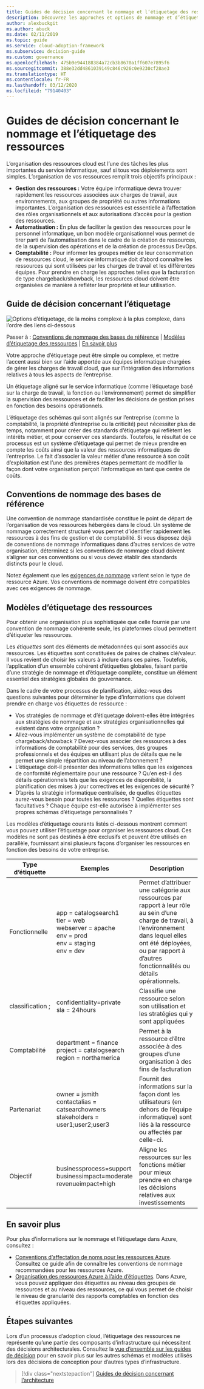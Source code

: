 ```yaml
---
title: Guides de décision concernant le nommage et l’étiquetage des ressources
description: Découvrez les approches et options de nommage et d’étiquetage lors de l’organisation de ressources cloud dans le cadre du Cloud Adoption Framework pour Azure.
author: alexbuckgit
ms.author: abuck
ms.date: 02/11/2019
ms.topic: guide
ms.service: cloud-adoption-framework
ms.subservice: decision-guide
ms.custom: governance
ms.openlocfilehash: 475b9e944188384a72cb3b8670a1ff607e7895f6
ms.sourcegitcommit: 388e32dd4861039149c846c926c0e9230cf28ae3
ms.translationtype: HT
ms.contentlocale: fr-FR
ms.lasthandoff: 03/12/2020
ms.locfileid: "79140403"
---
```

<!-- cSpell:ignore catalogsearch northamerica jsmith contactalias catsearchowners businessprocess businessimpact revenueimpact -->

# <a name="resource-naming-and-tagging-decision-guide"></a>Guides de décision concernant le nommage et l’étiquetage des ressources

L’organisation des ressources cloud est l’une des tâches les plus importantes du service informatique, sauf si tous vos déploiements sont simples. L’organisation de vos ressources remplit trois objectifs principaux :

- **Gestion des ressources :** Votre équipe informatique devra trouver rapidement les ressources associées aux charges de travail, aux environnements, aux groupes de propriété ou autres informations importantes. L’organisation des ressources est essentielle à l’affectation des rôles organisationnels et aux autorisations d’accès pour la gestion des ressources.
- **Automatisation :** En plus de faciliter la gestion des ressources pour le personnel informatique, un bon modèle organisationnel vous permet de tirer parti de l’automatisation dans le cadre de la création de ressources, de la supervision des opérations et de la création de processus DevOps.
- **Comptabilité :** Pour informer les groupes métier de leur consommation de ressources cloud, le service informatique doit d’abord connaître les ressources qui sont utilisées par les charges de travail et les différentes équipes. Pour prendre en charge les approches telles que la facturation de type chargeback/showback, les ressources cloud doivent être organisées de manière à refléter leur propriété et leur utilisation.

## <a name="tagging-decision-guide"></a>Guide de décision concernant l’étiquetage

![Options d’étiquetage, de la moins complexe à la plus complexe, dans l’ordre des liens ci-dessous](../../_images/decision-guides/decision-guide-resource-tagging.png)

Passer à : [Conventions de nommage des bases de référence](#baseline-naming-conventions) | [Modèles d’étiquetage des ressources](#resource-tagging-patterns) | [En savoir plus](#learn-more)

Votre approche d’étiquetage peut être simple ou complexe, et mettre l’accent aussi bien sur l’aide apportée aux équipes informatique chargées de gérer les charges de travail cloud, que sur l’intégration des informations relatives à tous les aspects de l’entreprise.

Un étiquetage aligné sur le service informatique (comme l’étiquetage basé sur la charge de travail, la fonction ou l’environnement) permet de simplifier la supervision des ressources et de faciliter les décisions de gestion prises en fonction des besoins opérationnels.

L’étiquetage des schémas qui sont alignés sur l’entreprise (comme la comptabilité, la propriété d’entreprise ou la criticité) peut nécessiter plus de temps, notamment pour créer des standards d’étiquetage qui reflètent les intérêts métier, et pour conserver ces standards. Toutefois, le résultat de ce processus est un système d’étiquetage qui permet de mieux prendre en compte les coûts ainsi que la valeur des ressources informatiques de l’entreprise. Le fait d’associer la valeur métier d’une ressource à son coût d’exploitation est l’une des premières étapes permettant de modifier la façon dont votre organisation perçoit l’informatique en tant que centre de coûts.

## <a name="baseline-naming-conventions"></a>Conventions de nommage des bases de référence

Une convention de nommage standardisée constitue le point de départ de l’organisation de vos ressources hébergées dans le cloud. Un système de nommage correctement structuré vous permet d’identifier rapidement les ressources à des fins de gestion et de comptabilité. Si vous disposez déjà de conventions de nommage informatiques dans d’autres services de votre organisation, déterminez si les conventions de nommage cloud doivent s’aligner sur ces conventions ou si vous devez établir des standards distincts pour le cloud.

Notez également que les [exigences de nommage](../../ready/azure-best-practices/naming-and-tagging.md) varient selon le type de ressource Azure. Vos conventions de nommage doivent être compatibles avec ces exigences de nommage.

## <a name="resource-tagging-patterns"></a>Modèles d’étiquetage des ressources

Pour obtenir une organisation plus sophistiquée que celle fournie par une convention de nommage cohérente seule, les plateformes cloud permettent d’étiqueter les ressources.

Les *étiquettes* sont des éléments de métadonnées qui sont associés aux ressources. Les étiquettes sont constituées de paires de chaînes clé/valeur. Il vous revient de choisir les valeurs à inclure dans ces paires. Toutefois, l’application d’un ensemble cohérent d’étiquettes globales, faisant partie d’une stratégie de nommage et d’étiquetage complète, constitue un élément essentiel des stratégies globales de gouvernance.

Dans le cadre de votre processus de planification, aidez-vous des questions suivantes pour déterminer le type d’informations que doivent prendre en charge vos étiquettes de ressource :

- Vos stratégies de nommage et d’étiquetage doivent-elles être intégrées aux stratégies de nommage et aux stratégies organisationnelles qui existent dans votre organisation ?
- Allez-vous implémenter un système de comptabilité de type chargeback/showback ? Devez-vous associer des ressources à des informations de comptabilité pour des services, des groupes professionnels et des équipes en utilisant plus de détails que ne le permet une simple répartition au niveau de l’abonnement ?
- L’étiquetage doit-il présenter des informations telles que les exigences de conformité réglementaire pour une ressource ? Qu’en est-il des détails opérationnels tels que les exigences de disponibilité, la planification des mises à jour correctives et les exigences de sécurité ?
- D’après la stratégie informatique centralisée, de quelles étiquettes aurez-vous besoin pour toutes les ressources ? Quelles étiquettes sont facultatives ? Chaque équipe est-elle autorisée à implémenter ses propres schémas d’étiquetage personnalisés ?

Les modèles d’étiquetage courants listés ci-dessous montrent comment vous pouvez utiliser l’étiquetage pour organiser les ressources cloud. Ces modèles ne sont pas destinés à être exclusifs et peuvent être utilisés en parallèle, fournissant ainsi plusieurs façons d’organiser les ressources en fonction des besoins de votre entreprise.

<!-- markdownlint-disable MD033 -->

| Type d’étiquette | Exemples | Description |
|-----|-----|-----|
| Fonctionnelle            | app = catalogsearch1 <br/>tier = web <br/>webserver = apache<br/>env = prod <br/>env = staging <br/>env = dev                 | Permet d’attribuer une catégorie aux ressources par rapport à leur rôle au sein d’une charge de travail, à l’environnement dans lequel elles ont été déployées, ou par rapport à d’autres fonctionnalités ou détails opérationnels.                                 |
| classification ;        | confidentiality=private<br/>sla = 24hours                                 | Classifie une ressource selon son utilisation et les stratégies qui y sont appliquées                               |
| Comptabilité            | department = finance <br/>project = catalogsearch <br/>region = northamerica | Permet à la ressource d’être associée à des groupes d’une organisation à des fins de facturation |
| Partenariat           | owner = jsmith <br/>contactalias = catsearchowners<br/>stakeholders = user1;user2;user3<br/>                       | Fournit des informations sur la façon dont les utilisateurs (en dehors de l’équipe informatique) sont liés à la ressource ou affectés par celle-ci.                      |
| Objectif               | businessprocess=support<br/>businessimpact=moderate<br/>revenueimpact=high   | Aligne les ressources sur les fonctions métier pour mieux prendre en charge les décisions relatives aux investissements  |

<!-- markdownlint-enable MD033 -->

## <a name="learn-more"></a>En savoir plus

Pour plus d’informations sur le nommage et l’étiquetage dans Azure, consultez :

- [Conventions d’affectation de noms pour les ressources Azure](https://docs.microsoft.com/azure/architecture/best-practices/resource-naming). Consultez ce guide afin de connaître les conventions de nommage recommandées pour les ressources Azure.
- [Organisation des ressources Azure à l’aide d’étiquettes](https://docs.microsoft.com/azure/azure-resource-manager/resource-group-using-tags). Dans Azure, vous pouvez appliquer des étiquettes au niveau des groupes de ressources et au niveau des ressources, ce qui vous permet de choisir le niveau de granularité des rapports comptables en fonction des étiquettes appliquées.

## <a name="next-steps"></a>Étapes suivantes

Lors d’un processus d’adoption cloud, l’étiquetage des ressources ne représente qu’une partie des composants d’infrastructure qui nécessitent des décisions architecturales. Consultez la [vue d’ensemble sur les guides de décision](../index.md) pour en savoir plus sur les autres schémas et modèles utilisés lors des décisions de conception pour d’autres types d’infrastructure.

> [!div class="nextstepaction"]
> [Guides de décision concernant l’architecture](../index.md)
